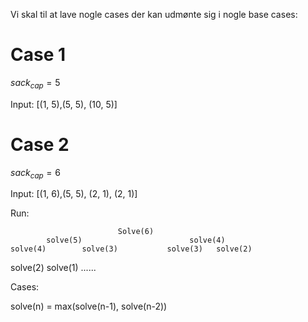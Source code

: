 Vi skal til at lave nogle cases der kan udmønte sig i nogle base cases:

# Case 1
$sack_{cap}=5$ 

Input:
[(1, 5),(5, 5), (10, 5)]

# Case 2
$sack_{cap}=6$ 

Input:
[(1, 6),(5, 5), (2, 1), (2, 1)]

Run:

                            Solve(6)
            solve(5)                        solve(4)
    solve(4)        solve(3)           solve(3)   solve(2)
solve(2)  solve(1)  ......

Cases:

solve(n) = max(solve(n-1), solve(n-2))
